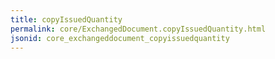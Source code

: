 ```yaml
---
title: copyIssuedQuantity
permalink: core/ExchangedDocument.copyIssuedQuantity.html
jsonid: core_exchangeddocument_copyissuedquantity
---
```

